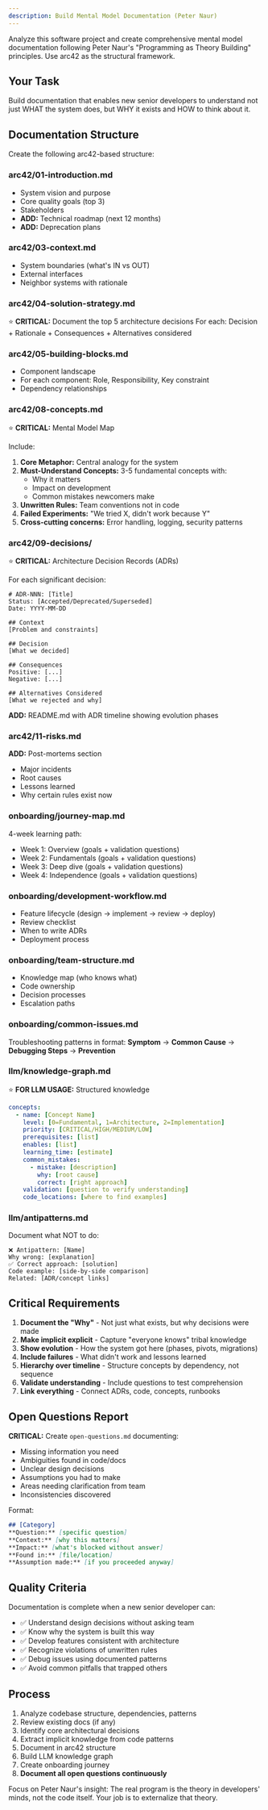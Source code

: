 ```yaml
---
description: Build Mental Model Documentation (Peter Naur)
---
```


Analyze this software project and create comprehensive mental model documentation following Peter Naur's "Programming as Theory Building" principles. Use arc42 as the structural framework.

## Your Task

Build documentation that enables new senior developers to understand not just WHAT the system does, but WHY it exists and HOW to think about it.

## Documentation Structure

Create the following arc42-based structure:

### arc42/01-introduction.md
- System vision and purpose
- Core quality goals (top 3)
- Stakeholders
- **ADD:** Technical roadmap (next 12 months)
- **ADD:** Deprecation plans

### arc42/03-context.md
- System boundaries (what's IN vs OUT)
- External interfaces
- Neighbor systems with rationale

### arc42/04-solution-strategy.md
⭐ **CRITICAL:** Document the top 5 architecture decisions
For each: Decision + Rationale + Consequences + Alternatives considered

### arc42/05-building-blocks.md
- Component landscape
- For each component: Role, Responsibility, Key constraint
- Dependency relationships

### arc42/08-concepts.md
⭐ **CRITICAL:** Mental Model Map

Include:
1. **Core Metaphor:** Central analogy for the system
2. **Must-Understand Concepts:** 3-5 fundamental concepts with:
   - Why it matters
   - Impact on development
   - Common mistakes newcomers make
3. **Unwritten Rules:** Team conventions not in code
4. **Failed Experiments:** "We tried X, didn't work because Y"
5. **Cross-cutting concerns:** Error handling, logging, security patterns

### arc42/09-decisions/
⭐ **CRITICAL:** Architecture Decision Records (ADRs)

For each significant decision:
```
# ADR-NNN: [Title]
Status: [Accepted/Deprecated/Superseded]
Date: YYYY-MM-DD

## Context
[Problem and constraints]

## Decision
[What we decided]

## Consequences
Positive: [...]
Negative: [...]

## Alternatives Considered
[What we rejected and why]
```

**ADD:** README.md with ADR timeline showing evolution phases

### arc42/11-risks.md
**ADD:** Post-mortems section
- Major incidents
- Root causes
- Lessons learned
- Why certain rules exist now

### onboarding/journey-map.md
4-week learning path:
- Week 1: Overview (goals + validation questions)
- Week 2: Fundamentals (goals + validation questions)
- Week 3: Deep dive (goals + validation questions)
- Week 4: Independence (goals + validation questions)

### onboarding/development-workflow.md
- Feature lifecycle (design → implement → review → deploy)
- Review checklist
- When to write ADRs
- Deployment process

### onboarding/team-structure.md
- Knowledge map (who knows what)
- Code ownership
- Decision processes
- Escalation paths

### onboarding/common-issues.md
Troubleshooting patterns in format:
**Symptom** → **Common Cause** → **Debugging Steps** → **Prevention**

### llm/knowledge-graph.md
⭐ **FOR LLM USAGE:** Structured knowledge

```yaml
concepts:
  - name: [Concept Name]
    level: [0=Fundamental, 1=Architecture, 2=Implementation]
    priority: [CRITICAL/HIGH/MEDIUM/LOW]
    prerequisites: [list]
    enables: [list]
    learning_time: [estimate]
    common_mistakes:
      - mistake: [description]
        why: [root cause]
        correct: [right approach]
    validation: [question to verify understanding]
    code_locations: [where to find examples]
```

### llm/antipatterns.md
Document what NOT to do:
```
❌ Antipattern: [Name]
Why wrong: [explanation]
✅ Correct approach: [solution]
Code example: [side-by-side comparison]
Related: [ADR/concept links]
```

## Critical Requirements

1. **Document the "Why"** - Not just what exists, but why decisions were made
2. **Make implicit explicit** - Capture "everyone knows" tribal knowledge
3. **Show evolution** - How the system got here (phases, pivots, migrations)
4. **Include failures** - What didn't work and lessons learned
5. **Hierarchy over timeline** - Structure concepts by dependency, not sequence
6. **Validate understanding** - Include questions to test comprehension
7. **Link everything** - Connect ADRs, code, concepts, runbooks

## Open Questions Report

**CRITICAL:** Create `open-questions.md` documenting:
- Missing information you need
- Ambiguities found in code/docs
- Unclear design decisions
- Assumptions you had to make
- Areas needing clarification from team
- Inconsistencies discovered

Format:
```markdown
## [Category]
**Question:** [specific question]
**Context:** [why this matters]
**Impact:** [what's blocked without answer]
**Found in:** [file/location]
**Assumption made:** [if you proceeded anyway]
```

## Quality Criteria

Documentation is complete when a new senior developer can:
- ✅ Understand design decisions without asking team
- ✅ Know why the system is built this way
- ✅ Develop features consistent with architecture
- ✅ Recognize violations of unwritten rules
- ✅ Debug issues using documented patterns
- ✅ Avoid common pitfalls that trapped others

## Process

1. Analyze codebase structure, dependencies, patterns
2. Review existing docs (if any)
3. Identify core architectural decisions
4. Extract implicit knowledge from code patterns
5. Document in arc42 structure
6. Build LLM knowledge graph
7. Create onboarding journey
8. **Document all open questions continuously**

Focus on Peter Naur's insight: The real program is the theory in developers' minds, not the code itself. Your job is to externalize that theory.